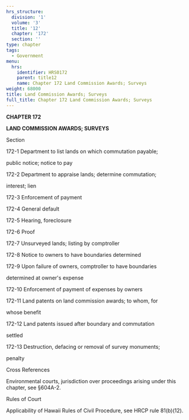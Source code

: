 ```yaml
---
hrs_structure:
  division: '1'
  volume: '3'
  title: '12'
  chapter: '172'
  section: ''
type: chapter
tags:
  - Government
menu:
  hrs:
    identifier: HRS0172
    parent: title12
    name: Chapter 172 Land Commission Awards; Surveys
weight: 68000
title: Land Commission Awards; Surveys
full_title: Chapter 172 Land Commission Awards; Surveys
---
```

**CHAPTER 172**

**LAND COMMISSION AWARDS; SURVEYS**

Section

172-1 Department to list lands on which commutation payable;

public notice; notice to pay

172-2 Department to appraise lands; determine commutation;

interest; lien

172-3 Enforcement of payment

172-4 General default

172-5 Hearing, foreclosure

172-6 Proof

172-7 Unsurveyed lands; listing by comptroller

172-8 Notice to owners to have boundaries determined

172-9 Upon failure of owners, comptroller to have boundaries

determined at owner's expense

172-10 Enforcement of payment of expenses by owners

172-11 Land patents on land commission awards; to whom, for

whose benefit

172-12 Land patents issued after boundary and commutation

settled

172-13 Destruction, defacing or removal of survey monuments;

penalty

Cross References

Environmental courts, jurisdiction over proceedings arising under this chapter, see §604A-2.

Rules of Court

Applicability of Hawaii Rules of Civil Procedure, see HRCP rule 81(b)(12).